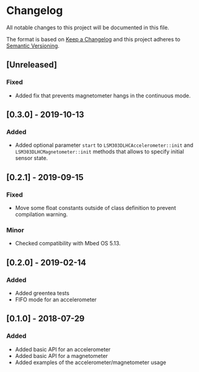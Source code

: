 # Changelog
All notable changes to this project will be documented in this file.

The format is based on [Keep a Changelog](https://keepachangelog.com/en/1.0.0/)
and this project adheres to [Semantic Versioning](https://semver.org/spec/v2.0.0.html).

## [Unreleased]
### Fixed

- Added fix that prevents magnetometer hangs in the continuous mode.

## [0.3.0] - 2019-10-13
### Added

- Added optional parameter `start` to `LSM303DLHCAccelerometer::init` and
  `LSM303DLHCMagnetometer::init` methods that allows to specify initial sensor state.

## [0.2.1] - 2019-09-15
### Fixed

- Move some float constants outside of class definition to prevent compilation warning.

### Minor

- Checked compatibility with Mbed OS 5.13.

## [0.2.0] - 2019-02-14
### Added

- Added greentea tests
- FIFO mode for an accelerometer

## [0.1.0] - 2018-07-29
### Added

- Added basic API for an accelerometer
- Added basic API for a magnetometer
- Added examples of the accelerometer/magnetometer usage
